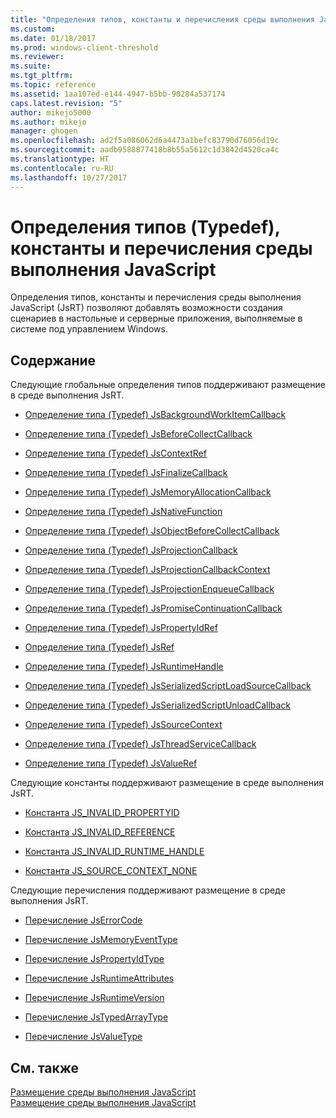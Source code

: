 ```yaml
---
title: "Определения типов, константы и перечисления среды выполнения JavaScript | Документы Майкрософт"
ms.custom: 
ms.date: 01/18/2017
ms.prod: windows-client-threshold
ms.reviewer: 
ms.suite: 
ms.tgt_pltfrm: 
ms.topic: reference
ms.assetid: 1aa107ed-e144-4947-b5bb-90284a537174
caps.latest.revision: "5"
author: mikejo5000
ms.author: mikejo
manager: ghogen
ms.openlocfilehash: ad2f5a086062d6a4473a1befc83790d76056d19c
ms.sourcegitcommit: aadb9588877418b8b55a5612c1d3842d4520ca4c
ms.translationtype: HT
ms.contentlocale: ru-RU
ms.lasthandoff: 10/27/2017
---
```

# <a name="javascript-runtime-typedefs-constants-and-enumerations"></a>Определения типов (Typedef), константы и перечисления среды выполнения JavaScript
Определения типов, константы и перечисления среды выполнения JavaScript (JsRT) позволяют добавлять возможности создания сценариев в настольные и серверные приложения, выполняемые в системе под управлением Windows.  
  
## <a name="in-this-section"></a>Содержание  
 Следующие глобальные определения типов поддерживают размещение в среде выполнения JsRT.  
  
-   [Определение типа (Typedef) JsBackgroundWorkItemCallback](../chakra-hosting/jsbackgroundworkitemcallback-typedef.md)  
  
-   [Определение типа (Typedef) JsBeforeCollectCallback](../chakra-hosting/jsbeforecollectcallback-typedef.md)  
  
-   [Определение типа (Typedef) JsContextRef](../chakra-hosting/jscontextref-typedef.md)  
  
-   [Определение типа (Typedef) JsFinalizeCallback](../chakra-hosting/jsfinalizecallback-typedef.md)  
  
-   [Определение типа (Typedef) JsMemoryAllocationCallback](../chakra-hosting/jsmemoryallocationcallback-typedef.md)  
  
-   [Определение типа (Typedef) JsNativeFunction](../chakra-hosting/jsnativefunction-typedef.md)  
  
-   [Определение типа (Typedef) JsObjectBeforeCollectCallback](../chakra-hosting/jsobjectbeforecollectcallback-typedef.md)  
  
-   [Определение типа (Typedef) JsProjectionCallback](../chakra-hosting/jsprojectioncallback-typedef.md)  
  
-   [Определение типа (Typedef) JsProjectionCallbackContext](../chakra-hosting/jsprojectioncallbackcontext-typedef.md)  
  
-   [Определение типа (Typedef) JsProjectionEnqueueCallback](../chakra-hosting/jsprojectionenqueuecallback-typedef.md)  
  
-   [Определение типа (Typedef) JsPromiseContinuationCallback](../chakra-hosting/jspromisecontinuationcallback-typedef.md)  
  
-   [Определение типа (Typedef) JsPropertyIdRef](../chakra-hosting/jspropertyidref-typedef.md)  
  
-   [Определение типа (Typedef) JsRef](../chakra-hosting/jsref-typedef.md)  
  
-   [Определение типа (Typedef) JsRuntimeHandle](../chakra-hosting/jsruntimehandle-typedef.md)  
  
-   [Определение типа (Typedef) JsSerializedScriptLoadSourceCallback](../chakra-hosting/jsserializedscriptloadsourcecallback-typedef.md)  
  
-   [Определение типа (Typedef) JsSerializedScriptUnloadCallback](../chakra-hosting/jsserializedscriptunloadcallback-typedef.md)  
  
-   [Определение типа (Typedef) JsSourceContext](../chakra-hosting/jssourcecontext-typedef.md)  
  
-   [Определение типа (Typedef) JsThreadServiceCallback](../chakra-hosting/jsthreadservicecallback-typedef.md)  
  
-   [Определение типа (Typedef) JsValueRef](../chakra-hosting/jsvalueref-typedef.md)  
  
 Следующие константы поддерживают размещение в среде выполнения JsRT.  
  
-   [Константа JS_INVALID_PROPERTYID](../chakra-hosting/js-invalid-propertyid-constant.md)  
  
-   [Константа JS_INVALID_REFERENCE](../chakra-hosting/js-invalid-reference-constant.md)  
  
-   [Константа JS_INVALID_RUNTIME_HANDLE](../chakra-hosting/js-invalid-runtime-handle-constant.md)  
  
-   [Константа JS_SOURCE_CONTEXT_NONE](../chakra-hosting/js-source-context-none-constant.md)  
  
 Следующие перечисления поддерживают размещение в среде выполнения JsRT.  
  
-   [Перечисление JsErrorCode](../chakra-hosting/jserrorcode-enumeration.md)  
  
-   [Перечисление JsMemoryEventType](../chakra-hosting/jsmemoryeventtype-enumeration.md)  
  
-   [Перечисление JsPropertyIdType](../chakra-hosting/jspropertyidtype-enumeration.md)  
  
-   [Перечисление JsRuntimeAttributes](../chakra-hosting/jsruntimeattributes-enumeration.md)  
  
-   [Перечисление JsRuntimeVersion](../chakra-hosting/jsruntimeversion-enumeration.md)  
  
-   [Перечисление JsTypedArrayType](../chakra-hosting/jstypedarraytype-enumeration.md)  
  
-   [Перечисление JsValueType](../chakra-hosting/jsvaluetype-enumeration.md)  
  
## <a name="see-also"></a>См. также  
 [Размещение среды выполнения JavaScript](../chakra-hosting/hosting-the-javascript-runtime.md)   
 [Размещение среды выполнения JavaScript](../chakra-hosting/javascript-runtime-hosting.md)